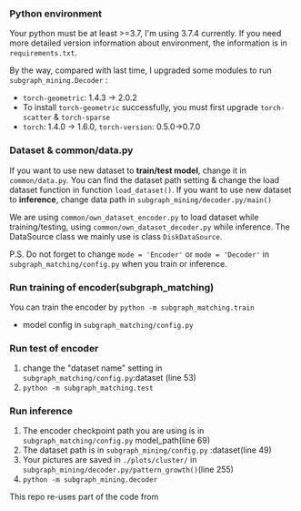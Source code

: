 ### Python environment
Your python must be at least >=3.7, I'm using 3.7.4 currently. If you need more detailed version information about environment, the information is in ``requirements.txt``. 

By the way, compared with last time,  I upgraded some modules to run ``subgraph_mining.Decoder`` :

-  ``torch-geometric``: 1.4.3 -> 2.0.2 
- To install ``torch-geometric`` successfully, you must first upgrade ``torch-scatter`` & ``torch-sparse`` 
- ``torch``: 1.4.0 -> 1.6.0, ``torch-version``: 0.5.0->0.7.0

 

### Dataset & common/data.py
If you want to use new dataset to **train/test model**, change it in ``common/data.py``. You can find the dataset path setting & change the load dataset function in function ``load_dataset()``. If you want to use new dataset to **inference**, change data path in ``subgraph_mining/decoder.py/main()``

We are using ``common/own_dataset_encoder.py`` to load dataset while training/testing, using ``common/own_dataset_decoder.py`` while inference. The DataSource class we mainly use is class ``DiskDataSource``.

P.S. Do not forget to change ``mode = 'Encoder'`` or ``mode = 'Decoder'`` in ``subgraph_matching/config.py`` when you train or inference.



### Run training of encoder(subgraph_matching)
You can train the encoder by ``python -m subgraph_matching.train ``
- model config in ``subgraph_matching/config.py``



### Run test of encoder

1. change the "dataset name" setting in ``subgraph_matching/config.py``:dataset (line 53)
2. ``python -m subgraph_matching.test ``



### Run inference

1. The encoder checkpoint path you are using is in ``subgraph_matching/config.py`` model_path(line 69)
2. The dataset path is in ``subgraph_mining/config.py`` :dataset(line 49)
3. Your pictures are saved in ``./plots/cluster/`` in ``subgraph_mining/decoder.py/pattern_growth()``(line 255)
4. ``python -m subgraph_mining.decoder``



This repo re-uses part of the code from 

[snap-stanford/neural-subgraph-learning-GNN]: https://github.com/snap-stanford/neural-subgraph-learning-GNN

